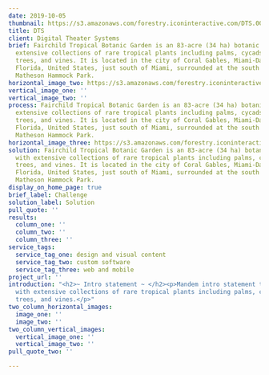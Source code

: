 ```yaml
---
date: 2019-10-05
thumbnail: https://s3.amazonaws.com/forestry.iconinteractive.com/DTS.004.jpeg
title: DTS
client: Digital Theater Systems
brief: Fairchild Tropical Botanic Garden is an 83-acre (34 ha) botanic garden, with
  extensive collections of rare tropical plants including palms, cycads, flowering
  trees, and vines. It is located in the city of Coral Gables, Miami-Dade County,
  Florida, United States, just south of Miami, surrounded at the south and west by
  Matheson Hammock Park.
horizontal_image_two: https://s3.amazonaws.com/forestry.iconinteractive.com/DTS.003.jpeg
vertical_image_one: ''
vertical_image_two: ''
process: Fairchild Tropical Botanic Garden is an 83-acre (34 ha) botanic garden, with
  extensive collections of rare tropical plants including palms, cycads, flowering
  trees, and vines. It is located in the city of Coral Gables, Miami-Dade County,
  Florida, United States, just south of Miami, surrounded at the south and west by
  Matheson Hammock Park.
horizontal_image_three: https://s3.amazonaws.com/forestry.iconinteractive.com/DTS.005.jpeg
solution: Fairchild Tropical Botanic Garden is an 83-acre (34 ha) botanic garden,
  with extensive collections of rare tropical plants including palms, cycads, flowering
  trees, and vines. It is located in the city of Coral Gables, Miami-Dade County,
  Florida, United States, just south of Miami, surrounded at the south and west by
  Matheson Hammock Park.
display_on_home_page: true
brief_label: Challenge
solution_label: Solution
pull_quote: ''
results:
  column_one: ''
  column_two: ''
  column_three: ''
service_tags:
  service_tag_one: design and visual content
  service_tag_two: custom software
  service_tag_three: web and mobile
project_url: ''
introduction: "<h2>~ Intro statement ~ </h2><p>Mandem intro statement tropical gardens
  with extensive collections of rare tropical plants including palms, cycads, flowering
  trees, and vines.</p>"
two_column_horizontal_images:
  image_one: ''
  image_two: ''
two_column_vertical_images:
  vertical_image_one: ''
  vertical_image_two: ''
pull_quote_two: ''

---
```

